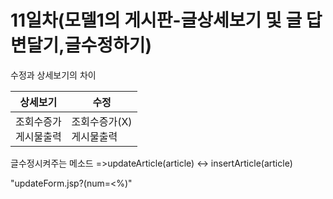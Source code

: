 11일차(모델1의 게시판-글상세보기 및 글 답변달기,글수정하기)
===========================================================

수정과 상세보기의 차이

| 상세보기                 | 수정                        |
|--------------------------|-----------------------------|
| 조회수증가<br>게시물출력 | 조회수증가(X)<br>게시물출력 |

글수정시켜주는 메소드 =>updateArticle(article) <-> insertArticle(article)

"updateForm.jsp?(num=<%)"
